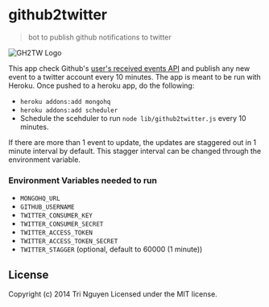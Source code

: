# github2twitter

> bot to publish github notifications to twitter

![GH2TW Logo](https://cdn.rawgit.com/tnguyen14/github2twitter/master/logo.svg 'GH2TW Logo')

This app check Github's [user's received events API](https://developer.github.com/v3/activity/events/#list-events-that-a-user-has-received) and publish any new event to a twitter account every 10 minutes. The app is meant to be run with Heroku. Once pushed to a heroku app, do the following:

- `heroku addons:add mongohq`
- `heroku addons:add scheduler`
- Schedule the scehduler to run `node lib/github2twitter.js` every 10 minutes.

If there are more than 1 event to update, the updates are staggered out in 1 minute interval by default. This stagger interval can be changed through the environment variable.

### Environment Variables needed to run

- `MONGOHQ_URL`
- `GITHUB_USERNAME`
- `TWITTER_CONSUMER_KEY`
- `TWITTER_CONSUMER_SECRET`
- `TWITTER_ACCESS_TOKEN`
- `TWITTER_ACCESS_TOKEN_SECRET`
- `TWITTER_STAGGER` (optional, default to 60000 (1 minute))

## License

Copyright (c) 2014 Tri Nguyen
Licensed under the MIT license.
